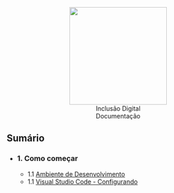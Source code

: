 <p align="center">
    <img src="https://user-images.githubusercontent.com/33224319/71645827-f68b0080-2cbc-11ea-8353-bd98b734eebc.png" width="220" />
    <br />
    Inclusão Digital
    <br />
    Documentação
</p>

## Sumário

- ### 1. Como começar
  - 1.1 [Ambiente de Desenvolvimento](https://github.com/danieljuniorce/inclusao-digital/blob/docs/start/REAME.md#clonando-repositório)
  - 1.1 [Visual Studio Code - Configurando](https://github.com/danieljuniorce/inclusao-digital/blob/docs/start/REAME.md#visual-studio-code)
